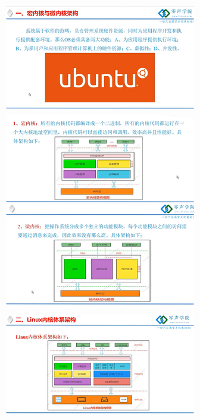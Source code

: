 ![image-20231201230217033](assets/image-20231201230217033.png)

![image-20231201230304521](assets/image-20231201230304521.png)![image-20231201230330865](assets/image-20231201230330865.png)

![image-20231201230632075](assets/image-20231201230632075.png)